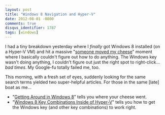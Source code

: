 ```yaml
---
layout: post
title: "Windows 8 Navigation and Hyper-V"
date: 2012-08-01 -0800
comments: true
disqus_identifier: 1787
tags: [windows]
---
```

I had a tiny breakdown yesterday where I *finally* got Windows 8
installed (on a Hyper-V VM) and hit a massive "[someone moved my
cheese](http://en.wikipedia.org/wiki/Who_Moved_My_Cheese%3F)" moment
where I basically couldn't figure out how to do anything. The Windows
key wasn't doing anything, I couldn't figure out just the right spot to
right-click... *bad times*. My Google-fu totally failed me, too.

This morning, with a fresh set of eyes, suddenly looking for the same
search terms yielded two super-helpful articles. For those in the same
[late] boat as me...

-   "[Getting Around in Windows
    8](http://windowsteamblog.com/windows/b/windowsexperience/archive/2012/03/08/getting-around-in-windows-8.aspx)"
    tells you where your cheese went.
-   "[Windows 8 Key Combinations Inside of
    Hyper-V](http://blogs.msdn.com/b/virtual_pc_guy/archive/2012/05/03/windows-8-key-combinations-inside-of-hyper-v.aspx)"
    tells you how to get the Windows key (and other key combinations) to
    work right.


